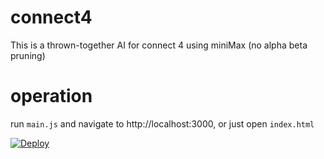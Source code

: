 # connect4
This is a thrown-together AI for connect 4 using miniMax (no alpha beta pruning)

# operation
run `main.js` and navigate to http://localhost:3000,
or just open `index.html`

[![Deploy](https://www.herokucdn.com/deploy/button.svg)](https://heroku.com/deploy)